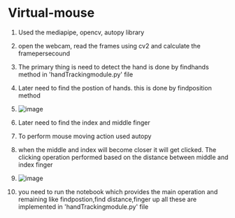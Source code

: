 # Virtual-mouse
1. Used the mediapipe, opencv, autopy library
2. open the webcam, read the frames using cv2 and calculate the framepersecound
3. The primary thing is need to detect the hand is done by findhands method in 'handTrackingmodule.py' file
4. Later need to find the postion of hands. this is done by findposition method
5. ![image](https://user-images.githubusercontent.com/61477053/133412075-68a26bd6-a802-4b0f-83f8-358f3276376b.png)

6. Later need to find the index and middle finger
7. To perform mouse moving action used autopy
8. when the middle and index will become closer it will get clicked. The clicking operation performed based on the distance between middle and index finger
9. ![image](https://user-images.githubusercontent.com/61477053/133412716-4eb50af8-10be-44c4-ab33-4d17724ee4ee.png)



10. you need to run the notebook which provides the main operation and remaining like findpostion,find distance,finger up all these are implemented in 'handTrackingmodule.py' file
